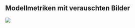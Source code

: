 ## Modellmetriken mit verauschten Bilder
![](https://asset.cml.dev/be64fee820f82e8e2cde90257b7140a3eccbc7ec?cml=png)
